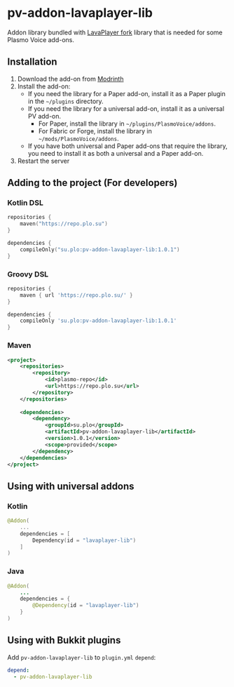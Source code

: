 # pv-addon-lavaplayer-lib
Addon library bundled with [LavaPlayer fork](https://github.com/Walkyst/lavaplayer-fork) library that is needed for some Plasmo Voice add-ons.

## Installation

1. Download the add-on from [Modrinth](https://modrinth.com/mod/pv-addon-lavaplayer-lib)
2. Install the add-on:
    - If you need the library for a Paper add-on, install it as a Paper plugin in the `~/plugins` directory.
    - If you need the library for a universal add-on, install it as a universal PV add-on.
        - For Paper, install the library in `~/plugins/PlasmoVoice/addons`.
        - For Fabric or Forge, install the library in `~/mods/PlasmoVoice/addons`.
    - If you have both universal and Paper add-ons that require the library, you need to install it as both a universal and a Paper add-on.
3. Restart the server

## Adding to the project (For developers)
### Kotlin DSL
```kotlin
repositories {
    maven("https://repo.plo.su")
}

dependencies {
    compileOnly("su.plo:pv-addon-lavaplayer-lib:1.0.1")
}
```
### Groovy DSL
```groovy
repositories {
    maven { url 'https://repo.plo.su/' }
}

dependencies {
    compileOnly 'su.plo:pv-addon-lavaplayer-lib:1.0.1'
}
```
### Maven
```xml
<project>
    <repositories>
        <repository>
            <id>plasmo-repo</id>
            <url>https://repo.plo.su</url>
        </repository>
    </repositories>
    
    <dependencies>
        <dependency>
            <groupId>su.plo</groupId>
            <artifactId>pv-addon-lavaplayer-lib</artifactId>
            <version>1.0.1</version>
            <scope>provided</scope>
        </dependency>
    </dependencies>
</project>
```

## Using with universal addons
### Kotlin
```kotlin
@Addon(
    ...
    dependencies = [
        Dependency(id = "lavaplayer-lib")
    ]
)
```
### Java
```java
@Addon(
    ...
    dependencies = {
        @Dependency(id = "lavaplayer-lib")
    }
)
```
## Using with Bukkit plugins
Add `pv-addon-lavaplayer-lib` to `plugin.yml` `depend`:
```yaml
depend:
  - pv-addon-lavaplayer-lib
```
